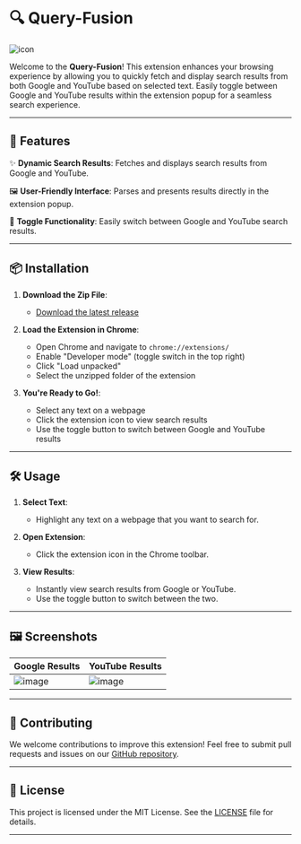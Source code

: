 # 🔍 Query-Fusion

![icon](https://github.com/manan-dude/Query-Fusion/assets/76246911/ec9e22dd-3f60-4e94-8f25-e538f4288268)

Welcome to the **Query-Fusion**! This extension enhances your browsing experience by allowing you to quickly fetch and display search results from both Google and YouTube based on selected text. Easily toggle between Google and YouTube results within the extension popup for a seamless search experience.

---

## 🚀 Features

✨ **Dynamic Search Results**: Fetches and displays search results from Google and YouTube.

🖼 **User-Friendly Interface**: Parses and presents results directly in the extension popup.

🔄 **Toggle Functionality**: Easily switch between Google and YouTube search results.

---

## 📦 Installation

1. **Download the Zip File**:
   - [Download the latest release](https://github.com/manan-dude/Query-Fusion/archive/refs/heads/main.zip)

2. **Load the Extension in Chrome**:
   - Open Chrome and navigate to `chrome://extensions/`
   - Enable "Developer mode" (toggle switch in the top right)
   - Click "Load unpacked"
   - Select the unzipped folder of the extension

3. **You're Ready to Go!**:
   - Select any text on a webpage
   - Click the extension icon to view search results
   - Use the toggle button to switch between Google and YouTube results

---

## 🛠 Usage

1. **Select Text**:
   - Highlight any text on a webpage that you want to search for.

2. **Open Extension**:
   - Click the extension icon in the Chrome toolbar.

3. **View Results**:
   - Instantly view search results from Google or YouTube.
   - Use the toggle button to switch between the two.

---

## 🖼 Screenshots

| Google Results                                  |                                                         YouTube Results                                  |
|-------------------------------------------------|----------------------------------------------------------------------------------------------------------|
|![image](https://github.com/manan-dude/Query-Fusion/assets/76246911/420e4f06-dddc-4708-a6ee-e56e48aee72a)|![image](https://github.com/manan-dude/Query-Fusion/assets/76246911/60a77f84-66d8-4569-8623-aa2535a39b43)


---

## 🌟 Contributing

We welcome contributions to improve this extension! Feel free to submit pull requests and issues on our [GitHub repository](https://github.com/manan-dude/Query-Fusion.git).

---

## 📄 License

This project is licensed under the MIT License. See the [LICENSE](LICENSE) file for details.

---
